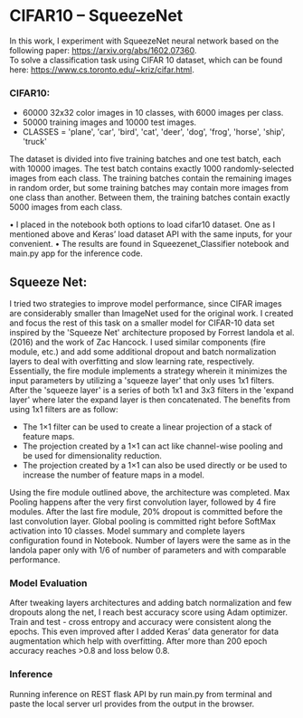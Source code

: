 # CIFAR10 – SqueezeNet

In this work, I experiment with SqueezeNet neural network based on the following paper: https://arxiv.org/abs/1602.07360. <br/>
To solve a classification task using CIFAR 10 dataset, which can be found here:  https://www.cs.toronto.edu/~kriz/cifar.html.
<br/>
### CIFAR10:
-	60000 32x32 color images in 10 classes, with 6000 images per class. 
-	50000 training images and 10000 test images.
-	CLASSES = 'plane', 'car', 'bird', 'cat', 'deer', 'dog', 'frog', 'horse', 'ship', 'truck'

The dataset is divided into five training batches and one test batch, each with 10000 images.
The test batch contains exactly 1000 randomly-selected images from each class. 
The training batches contain the remaining images in random order, but some training batches may contain more images from one class than another. Between them, the training batches contain exactly 5000 images from each class. 

•	I placed in the notebook both options to load cifar10 dataset. One as I mentioned above and Keras’ load dataset API with the same inputs, for your convenient.
•	The results are found in Squeezenet_Classifier notebook and main.py app for the inference code.

## Squeeze Net:
I tried two strategies to improve model performance, since CIFAR images are considerably smaller than ImageNet used for the original work. I created and focus the rest of this task on a smaller model for CIFAR-10 data set inspired by the 'Squeeze Net' architecture proposed by Forrest Iandola et al. (2016) and the work of Zac Hancock. I used similar components (fire module, etc.) and add some additional dropout and batch normalization layers to deal with overfitting and slow learning rate, respectively.</br>
Essentially, the fire module implements a strategy wherein it minimizes the input parameters by utilizing a 'squeeze layer' that only uses 1x1 filters. After the 'squeeze layer' is a series of both 1x1 and 3x3 filters in the 'expand layer' where later the expand layer is then concatenated. 
The benefits from using 1x1 filters are as follow:</br>

- The 1×1 filter can be used to create a linear projection of a stack of feature maps.
- The projection created by a 1×1 can act like channel-wise pooling and be used for dimensionality reduction.
- The projection created by a 1×1 can also be used directly or be used to increase the number of feature maps in a model.</br>

Using the fire module outlined above, the architecture was completed. Max Pooling happens after the very first convolution layer, followed by 4 fire modules. After the last fire module, 20% dropout is committed before the last convolution layer. Global pooling is committed right before SoftMax activation into 10 classes. 
Model summary and complete layers configuration found in Notebook. Number of layers were the same as in the Iandola paper only with 1/6 of number of parameters and with comparable performance.

### Model Evaluation
After tweaking layers architectures and adding batch normalization and few dropouts along the net, I reach best accuracy score using Adam optimizer. Train and test - cross entropy and accuracy were consistent along the epochs. This even improved after I added Keras’ data generator for data augmentation which help with overfitting. 
After more than 200 epoch accuracy reaches >0.8 and loss below 0.8.


### Inference
Running inference on REST flask API by run main.py from terminal and paste the local server url provides from the output in the browser. 

